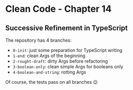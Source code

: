 
# Clean Code - Chapter 14
 
## Successive Refinement in TypeScript

The repository has 4 branches:


- `0-init`: just some preparation for TypeScript writing
- `1-end`: clean Args of the beginning
- `2-rought-draft`: dirty Args before refactoring
- `3-boolean-only`: clean simple Args for booleans only
- `4-boolean-and-string`: rotting Args

Of course, the tests pass on all branches 😉
